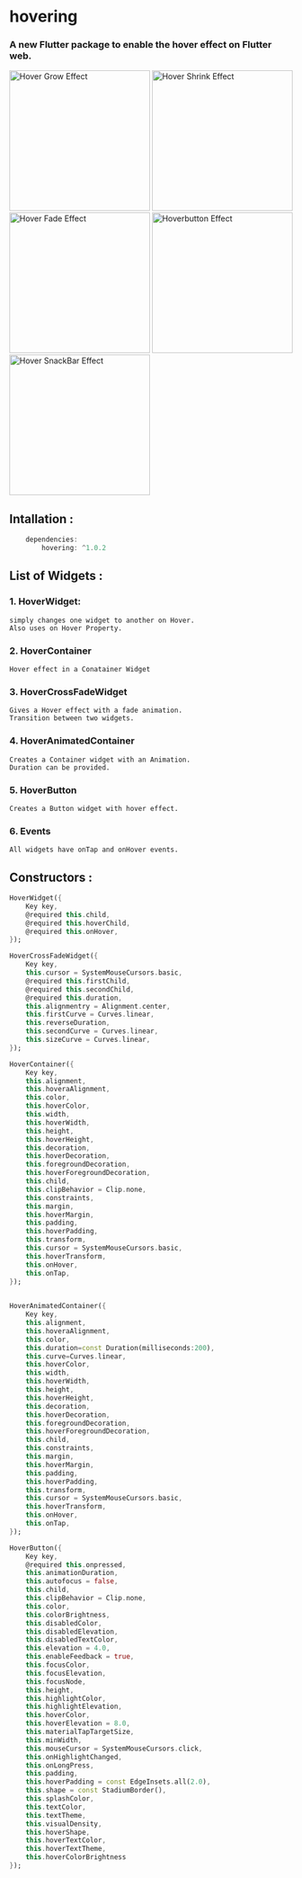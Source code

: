 # hovering


### A new Flutter package to enable the hover effect on Flutter web.


<img src="https://raw.githubusercontent.com/lalitjarwal/hovering/master/snaps/hoverGrow.gif"  height = "250" alt="Hover Grow Effect">
<img src="https://raw.githubusercontent.com/lalitjarwal/hovering/master/snaps/hoverShrink.gif"  height = "250" alt="Hover Shrink Effect">
<img src="https://raw.githubusercontent.com/lalitjarwal/hovering/master/snaps/hoverFade.gif"  height = "250" alt="Hover Fade Effect">
<img src="https://raw.githubusercontent.com/lalitjarwal/hovering/master/snaps/hoverButton.gif"  height = "250" alt="Hoverbutton Effect">
<img src="https://raw.githubusercontent.com/lalitjarwal/hovering/master/snaps/hoverBar.gif"  height = "250" alt="Hover SnackBar Effect">

## Intallation :
```dart 
    dependencies:
        hovering: ^1.0.2
```

## List of Widgets :

### 1. HoverWidget: 
    simply changes one widget to another on Hover.
    Also uses on Hover Property.
### 2. HoverContainer 
    Hover effect in a Conatainer Widget
    
### 3. HoverCrossFadeWidget
    Gives a Hover effect with a fade animation.
    Transition between two widgets.
### 4. HoverAnimatedContainer
    Creates a Container widget with an Animation.
    Duration can be provided.
### 5. HoverButton
    Creates a Button widget with hover effect.
### 6. Events
    All widgets have onTap and onHover events.

## Constructors :
```dart
HoverWidget({
    Key key,
    @required this.child,
    @required this.hoverChild,
    @required this.onHover,
});
```
```dart
HoverCrossFadeWidget({
    Key key,
    this.cursor = SystemMouseCursors.basic,
    @required this.firstChild,
    @required this.secondChild,
    @required this.duration,
    this.alignmentry = Alignment.center,
    this.firstCurve = Curves.linear,
    this.reverseDuration,
    this.secondCurve = Curves.linear,
    this.sizeCurve = Curves.linear,
});
```
```dart
HoverContainer({
    Key key,
    this.alignment,
    this.hoveraAlignment,
    this.color,
    this.hoverColor,
    this.width,
    this.hoverWidth,
    this.height,
    this.hoverHeight,
    this.decoration,
    this.hoverDecoration,
    this.foregroundDecoration,
    this.hoverForegroundDecoration,
    this.child,
    this.clipBehavior = Clip.none,
    this.constraints,
    this.margin,
    this.hoverMargin,
    this.padding,
    this.hoverPadding,
    this.transform,
    this.cursor = SystemMouseCursors.basic,
    this.hoverTransform,
    this.onHover,
    this.onTap,
});
      
```
```dart
HoverAnimatedContainer({
    Key key,
    this.alignment,
    this.hoveraAlignment,
    this.color,
    this.duration=const Duration(milliseconds:200),
    this.curve=Curves.linear,
    this.hoverColor,
    this.width,
    this.hoverWidth,
    this.height,
    this.hoverHeight,
    this.decoration,
    this.hoverDecoration,
    this.foregroundDecoration,
    this.hoverForegroundDecoration,
    this.child,
    this.constraints,
    this.margin,
    this.hoverMargin,
    this.padding,
    this.hoverPadding,
    this.transform,
    this.cursor = SystemMouseCursors.basic,
    this.hoverTransform,
    this.onHover,
    this.onTap,
});
```
```dart
HoverButton({
    Key key,
    @required this.onpressed,
    this.animationDuration,
    this.autofocus = false,
    this.child,
    this.clipBehavior = Clip.none,
    this.color,
    this.colorBrightness,
    this.disabledColor,
    this.disabledElevation,
    this.disabledTextColor,
    this.elevation = 4.0,
    this.enableFeedback = true,
    this.focusColor,
    this.focusElevation,
    this.focusNode,
    this.height,
    this.highlightColor,
    this.highlightElevation,
    this.hoverColor,
    this.hoverElevation = 8.0,
    this.materialTapTargetSize,
    this.minWidth,
    this.mouseCursor = SystemMouseCursors.click,
    this.onHighlightChanged,
    this.onLongPress,
    this.padding,
    this.hoverPadding = const EdgeInsets.all(2.0),
    this.shape = const StadiumBorder(),
    this.splashColor,
    this.textColor,
    this.textTheme,
    this.visualDensity,
    this.hoverShape,
    this.hoverTextColor,
    this.hoverTextTheme,
    this.hoverColorBrightness
});

```

